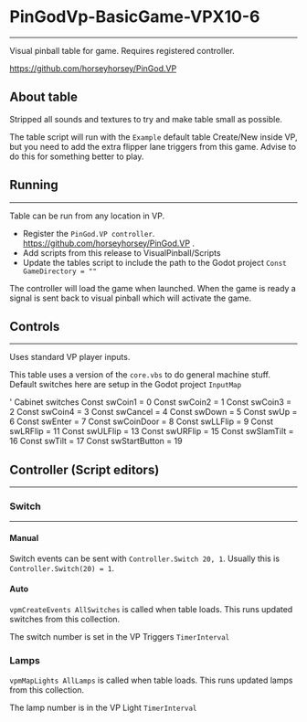 # PinGodVp-BasicGame-VPX10-6
---

Visual pinball table for game. Requires registered controller.

https://github.com/horseyhorsey/PinGod.VP

## About table

Stripped all sounds and textures to try and make table small as possible.

The table script will run with the `Example` default table Create/New inside VP, but you need to add the extra flipper lane triggers from this game. Advise to do this for something better to play.

## Running
---

Table can be run from any location in VP.

- Register the `PinGod.VP controller`. https://github.com/horseyhorsey/PinGod.VP .
- Add scripts from this release to VisualPinball/Scripts
- Update the tables script to include the path to the Godot project `Const GameDirectory = ""`

The controller will load the game when launched. When the game is ready a signal is sent back to visual pinball which will activate the game.

## Controls
---

Uses standard VP player inputs.

This table uses a version of the `core.vbs` to do general machine stuff. Default switches here are setup in the Godot project `InputMap`

' Cabinet switches
Const swCoin1  = 0
Const swCoin2  = 1
Const swCoin3  = 2
Const swCoin4  = 3
Const swCancel = 4
Const swDown   = 5
Const swUp     = 6
Const swEnter  = 7
Const swCoinDoor  = 8
Const swLLFlip = 9
Const swLRFlip = 11
Const swULFlip = 13
Const swURFlip = 15
Const swSlamTilt = 16
Const swTilt = 17
Const swStartButton = 19

## Controller (Script editors)
---

### Switch
---

#### Manual

Switch events can be sent with `Controller.Switch 20, 1`. Usually this is `Controller.Switch(20) = 1`.

#### Auto

`vpmCreateEvents AllSwitches` is called when table loads. This runs updated switches from this collection.

The switch number is set in the VP Triggers `TimerInterval`

### Lamps

`vpmMapLights AllLamps` is called when table loads. This runs updated lamps from this collection.

The lamp number is in the VP Light `TimerInterval`





